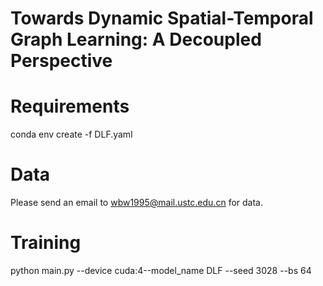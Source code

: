 # Towards Dynamic Spatial-Temporal Graph Learning: A Decoupled Perspective

# Requirements
conda env create -f DLF.yaml

# Data 

Please send an email to wbw1995@mail.ustc.edu.cn for data.

# Training 

python main.py --device cuda:4--model_name DLF --seed 3028 --bs 64
